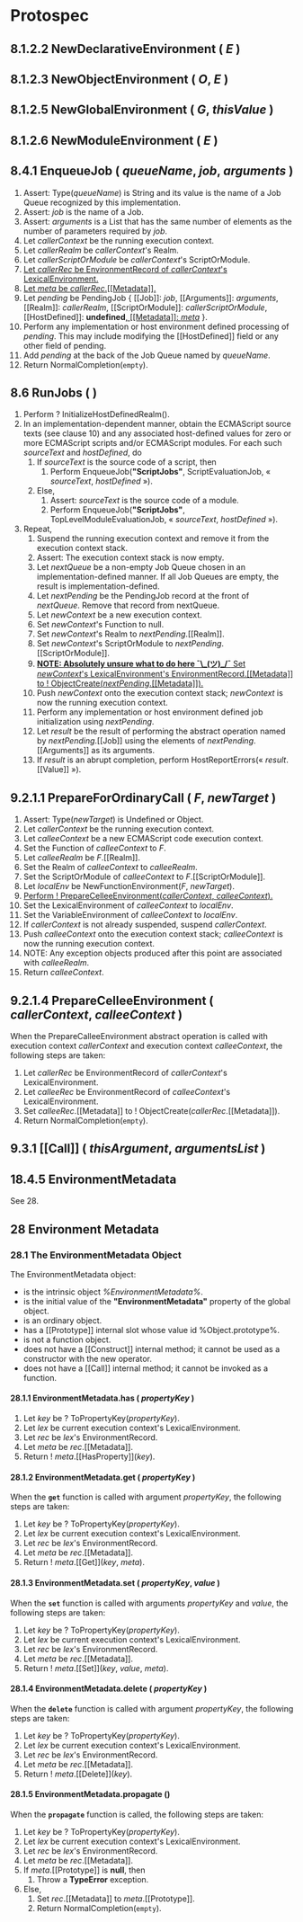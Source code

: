 # Protospec

## 8.1.2.2 NewDeclarativeEnvironment ( _E_ )

## 8.1.2.3 NewObjectEnvironment ( _O_, _E_ )

## 8.1.2.5 NewGlobalEnvironment ( _G_, _thisValue_ )

## 8.1.2.6 NewModuleEnvironment ( _E_ )

## 8.4.1 EnqueueJob ( _queueName_, _job_, _arguments_ )

1.  Assert: Type(_queueName_) is String and its value is the name of a Job Queue
    recognized by this implementation.
2.  Assert: _job_ is the name of a Job.
3.  Assert: _arguments_ is a List that has the same number of elements as the
    number of parameters required by _job_.
4.  Let _callerContext_ be the running execution context.
5.  Let _callerRealm_ be _callerContext_'s Realm.
6.  Let _callerScriptOrModule_ be _callerContext_'s ScriptOrModule.
7.  <ins>Let _callerRec_ be EnvironmentRecord of _callerContext_'s
    LexicalEnvironment.</ins>
8.  <ins>Let _meta_ be _callerRec_.\[\[Metadata]].</ins>
9.  Let _pending_ be PendingJob { \[\[Job]]: _job_, \[\[Arguments]]:
    _arguments_, \[\[Realm]]: _callerRealm_, \[\[ScriptOrModule]]:
    _callerScriptOrModule_, \[\[HostDefined]]: **undefined**<ins>,
    \[\[Metadata]]: _meta_</ins> }.
10. Perform any implementation or host environment defined processing of
    _pending_. This may include modifying the \[\[HostDefined]] field or any
    other field of pending.
11. Add _pending_ at the back of the Job Queue named by _queueName_.
12. Return NormalCompletion(`empty`).

## 8.6 RunJobs ( )

1. Perform ? InitializeHostDefinedRealm().
2. In an implementation-dependent manner, obtain the ECMAScript source texts
   (see clause 10) and any associated host-defined values for zero or more
   ECMAScript scripts and/or ECMAScript modules. For each such _sourceText_ and
   _hostDefined_, do
    1. If _sourceText_ is the source code of a script, then
        1. Perform EnqueueJob(**"ScriptJobs"**, ScriptEvaluationJob, «
           _sourceText_, _hostDefined_ »).
    2. Else,
        1. Assert: _sourceText_ is the source code of a module.
        2. Perform EnqueueJob(**"ScriptJobs"**, TopLevelModuleEvaluationJob, «
           _sourceText_, _hostDefined_ »).
3. Repeat,
    1. Suspend the running execution context and remove it from the execution
       context stack.
    2. Assert: The execution context stack is now empty.
    3. Let _nextQueue_ be a non-empty Job Queue chosen in an
       implementation-defined manner. If all Job Queues are empty, the result is
       implementation-defined.
    4. Let _nextPending_ be the PendingJob record at the front of _nextQueue_.
       Remove that record from nextQueue.
    5. Let _newContext_ be a new execution context.
    6. Set _newContext_'s Function to null.
    7. Set _newContext_'s Realm to _nextPending_.\[\[Realm]].
    8. Set _newContext_'s ScriptOrModule to _nextPending_.\[\[ScriptOrModule]].
    9. <ins>**NOTE: Absolutely unsure what to do here ¯\\\_(ツ)\_/¯** Set
       _newContext_'s LexicalEnvironment's EnvironmentRecord.\[\[Metadata]] to !
       ObjectCreate(_nextPending_.\[\[Metadata]]).</ins>
    10. Push _newContext_ onto the execution context stack; _newContext_ is now
        the running execution context.
    11. Perform any implementation or host environment defined job
        initialization using _nextPending_.
    12. Let _result_ be the result of performing the abstract operation named by
        _nextPending_.\[\[Job]] using the elements of
        _nextPending_.\[\[Arguments]] as its arguments.
    13. If _result_ is an abrupt completion, perform HostReportErrors(«
        _result_.\[\[Value]] »).

## 9.2.1.1 PrepareForOrdinaryCall ( _F_, _newTarget_ )

1.  Assert: Type(_newTarget_) is Undefined or Object.
2.  Let _callerContext_ be the running execution context.
3.  Let _calleeContext_ be a new ECMAScript code execution context.
4.  Set the Function of _calleeContext_ to _F_.
5.  Let _calleeRealm_ be _F_.\[\[Realm]].
6.  Set the Realm of _calleeContext_ to _calleeRealm_.
7.  Set the ScriptOrModule of _calleeContext_ to _F_.\[\[ScriptOrModule]].
8.  Let _localEnv_ be NewFunctionEnvironment(_F_, _newTarget_).
9.  <ins>Perform ! PrepareCelleeEnvironment(_callerContext_,
    _calleeContext_).</ins>
10. Set the LexicalEnvironment of _calleeContext_ to _localEnv_.
11. Set the VariableEnvironment of _calleeContext_ to _localEnv_.
12. If _callerContext_ is not already suspended, suspend _callerContext_.
13. Push _calleeContext_ onto the execution context stack; _calleeContext_ is
    now the running execution context.
14. NOTE: Any exception objects produced after this point are associated with
    _calleeRealm_.
15. Return _calleeContext_.

## 9.2.1.4 PrepareCelleeEnvironment ( _callerContext_, _calleeContext_ )

When the PrepareCalleeEnvironment abstract operation is called with execution
context _callerContext_ and execution context _calleeContext_, the following
steps are taken:

1. Let _callerRec_ be EnvironmentRecord of _callerContext_'s LexicalEnvironment.
2. Let _calleeRec_ be EnvironmentRecord of _calleeContext_'s LexicalEnvironment.
3. Set _calleeRec_.\[\[Metadata]] to ! ObjectCreate(_callerRec_.\[\[Metadata]]).
4. Return NormalCompletion(`empty`).

## 9.3.1 \[\[Call]] ( _thisArgument_, _argumentsList_ )

## 18.4.5 EnvironmentMetadata

See 28.

## 28 Environment Metadata

### 28.1 The EnvironmentMetadata Object

The EnvironmentMetadata object:

-   is the intrinsic object _%EnvironmentMetadata%_.
-   is the initial value of the **"EnvironmentMetadata"** property of the global
    object.
-   is an ordinary object.
-   has a \[\[Prototype]] internal slot whose value id %Object.prototype%.
-   is not a function object.
-   does not have a \[\[Construct]] internal method; it cannot be used as a
    constructor with the new operator.
-   does not have a \[\[Call]] internal method; it cannot be invoked as a
    function.

#### 28.1.1 EnvironmentMetadata.has ( _propertyKey_ )

1. Let _key_ be ? ToPropertyKey(_propertyKey_).
2. Let _lex_ be current execution context's LexicalEnvironment.
3. Let _rec_ be _lex_'s EnvironmentRecord.
4. Let _meta_ be _rec_.\[\[Metadata]].
5. Return ! _meta_.\[\[HasProperty]](_key_).

#### 28.1.2 EnvironmentMetadata.get ( _propertyKey_ )

When the **`get`** function is called with argument _propertyKey_, the following
steps are taken:

1. Let _key_ be ? ToPropertyKey(_propertyKey_).
2. Let _lex_ be current execution context's LexicalEnvironment.
3. Let _rec_ be _lex_'s EnvironmentRecord.
4. Let _meta_ be _rec_.\[\[Metadata]].
5. Return ! _meta_.\[\[Get]](_key_, _meta_).

#### 28.1.3 EnvironmentMetadata.set ( _propertyKey_, _value_ )

When the **`set`** function is called with arguments _propertyKey_ and _value_,
the following steps are taken:

1. Let _key_ be ? ToPropertyKey(_propertyKey_).
2. Let _lex_ be current execution context's LexicalEnvironment.
3. Let _rec_ be _lex_'s EnvironmentRecord.
4. Let _meta_ be _rec_.\[\[Metadata]].
5. Return ! _meta_.\[\[Set]](_key_, _value_, _meta_).

#### 28.1.4 EnvironmentMetadata.delete ( _propertyKey_ )

When the **`delete`** function is called with argument _propertyKey_, the
following steps are taken:

1. Let _key_ be ? ToPropertyKey(_propertyKey_).
2. Let _lex_ be current execution context's LexicalEnvironment.
3. Let _rec_ be _lex_'s EnvironmentRecord.
4. Let _meta_ be _rec_.\[\[Metadata]].
5. Return ! _meta_.\[\[Delete]](_key_).

#### 28.1.5 EnvironmentMetadata.propagate ()

When the **`propagate`** function is called, the following steps are taken:

1. Let _key_ be ? ToPropertyKey(_propertyKey_).
2. Let _lex_ be current execution context's LexicalEnvironment.
3. Let _rec_ be _lex_'s EnvironmentRecord.
4. Let _meta_ be _rec_.\[\[Metadata]].
5. If _meta_.\[\[Prototype]] is **null**, then
    1. Throw a **TypeError** exception.
6. Else,
    1. Set _rec_.\[\[Metadata]] to _meta_.\[\[Prototype]].
    2. Return NormalCompletion(`empty`).
